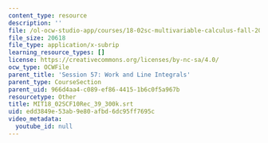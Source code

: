 ```yaml
---
content_type: resource
description: ''
file: /ol-ocw-studio-app/courses/18-02sc-multivariable-calculus-fall-2010/edd3849e53ab9e80afbd6dc95ff7695c_MIT18_02SCF10Rec_39_300k.srt
file_size: 20618
file_type: application/x-subrip
learning_resource_types: []
license: https://creativecommons.org/licenses/by-nc-sa/4.0/
ocw_type: OCWFile
parent_title: 'Session 57: Work and Line Integrals'
parent_type: CourseSection
parent_uid: 966d4aa4-c089-ef86-4415-1b6c0f5a967b
resourcetype: Other
title: MIT18_02SCF10Rec_39_300k.srt
uid: edd3849e-53ab-9e80-afbd-6dc95ff7695c
video_metadata:
  youtube_id: null
---
```

